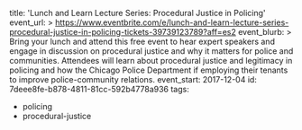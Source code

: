 title: 'Lunch and Learn Lecture Series: Procedural Justice in Policing'
event_url: >
  https://www.eventbrite.com/e/lunch-and-learn-lecture-series-procedural-justice-in-policing-tickets-39739123789?aff=es2
event_blurb: >
  Bring your lunch and attend this free event to hear expert speakers and engage in discussion on
  procedural justice and why it matters for police and communities. Attendees will learn about
  procedural justice and legitimacy in policing and how the Chicago Police Department if employing
  their tenants to improve police-community relations.
event_start: 2017-12-04
id: 7deee8fe-b878-4811-81cc-592b4778a936
tags:
  - policing
  - procedural-justice
